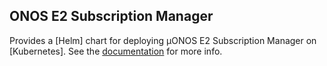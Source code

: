 <!--
SPDX-FileCopyrightText: 2019-present Open Networking Foundation <info@opennetworking.org>

SPDX-License-Identifier: Apache-2.0
-->

## ONOS E2 Subscription Manager

Provides a [Helm] chart for deploying µONOS E2 Subscription Manager on [Kubernetes].
See the [documentation](https://docs.onosproject.org/onos-ran/docs/deployment/) for more info.
